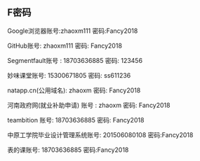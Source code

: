## F密码

Google浏览器账号:zhaoxm111 密码:Fancy2018

GitHub账号: zhaoxm111   密码: Fancy2018

Segmentfault账号 : 18703636885  密码: 123456

妙味课堂账号: 15300671805  密码:  ss611236

natapp.cn(公用域名):  zhaoxm  密码: Fancy2018

河南政府网(就业补助申请) 账号  : zhaoxm  密码:  Fancy2018

teambition 账号:  18703636885 密码: Fancy2018

中原工学院毕业设计管理系统账号: 201506080108 密码:Fancy2018

表的课账号: 18703636885  密码:Fancy2018



